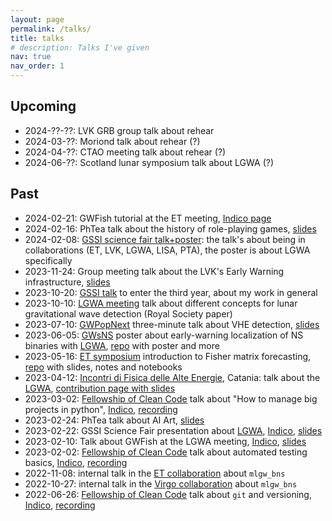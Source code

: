 ```yaml
---
layout: page
permalink: /talks/
title: talks
# description: Talks I've given
nav: true
nav_order: 1
---
```


## Upcoming


- 2024-??-??: LVK GRB group talk about rehear
- 2024-03-??: Moriond talk about rehear (?)
- 2024-04-??: CTAO meeting talk about rehear (?)
- 2024-06-??: Scotland lunar symposium talk about LGWA (?)

## Past

- 2024-02-21: GWFish tutorial at the ET meeting, [Indico page](https://agenda.infn.it/event/38405/contributions/218803/)
- 2024-02-16: PhTea talk about the history of role-playing games, [slides](https://docs.google.com/presentation/d/1jwfzek--7HnkB3n1y9xN3oxhlnsLwD6Rq50OpcVXXCs)
- 2024-02-08: [GSSI science fair talk+poster](https://indico.gssi.it/event/619/): the talk's about being in collaborations (ET, LVK, LGWA, LISA, PTA), the poster is about LGWA specifically
- 2023-11-24: Group meeting talk about the LVK's Early Warning infrastructure, [slides](https://docs.google.com/presentation/d/1vWrbgWEW-3bcuuYRe9Lm8llrqiLJJd5JKFdFmnpzHBw/edit#slide=id.p)
- 2023-10-20: [GSSI talk](https://indico.gssi.it/event/555/timetable/) to enter the third year, about my work in general
- 2023-10-10: [LGWA meeting](https://www.ct.ingv.it/lgwa2023) talk about different concepts for lunar gravitational wave detection (Royal Society paper)
- 2023-07-10: [GWPopNext](https://sites.google.com/unimib.it/gwpopnext/home?authuser=0) three-minute talk about VHE detection, [slides](https://docs.google.com/presentation/d/1dT45HZ33XZEi5t-IcsjYHdqBawxi8R5HN2AVndLpZKQ/edit?usp=sharing)
- 2023-06-05: [GWsNS](https://indico.in2p3.fr/event/28236/) poster about early-warning localization of NS binaries with [LGWA](/projects/LGWA), [repo](https://github.com/jacopok/lgwa-skyloc) with poster and more
- 2023-05-16: [ET symposium](https://indico.ego-gw.it/event/562) introduction to Fisher matrix forecasting, [repo](https://github.com/FrancescoIacovelli/XIII_ET_Symposium_Hackathon) with slides, notes and notebooks
- 2023-04-12: [Incontri di Fisica delle Alte Energie](https://agenda.infn.it/event/34702/), Catania: talk about the [LGWA](/projects/LGWA), [contribution page with slides](https://agenda.infn.it/event/34702/contributions/194982/)
- 2023-03-02: [Fellowship of Clean Code](/projects/FoCC) talk about "How to manage big projects in python", [Indico](https://indico.gssi.it/event/488/), [recording](https://www.youtube.com/watch?v=vBkQmXMGJfg)
- 2023-02-24: PhTea talk about AI Art, [slides](https://docs.google.com/presentation/d/1dNF6zvTgcjJKDcOS3pl-kzOCLO2iTJekr-DubRTjbMo/edit?usp=sharing)
- 2023-02-22: GSSI Science Fair presentation about [LGWA](/projects/LGWA), [Indico](https://indico.gssi.it/event/469/), [slides](https://indico.gssi.it/event/469/contributions/1645/attachments/785/1305/Jacopo_LGWA.pdf)
- 2023-02-10: Talk about GWFish at the LGWA meeting, [Indico](https://indico.gssi.it/event/450/), [slides](https://indico.gssi.it/event/450/contributions/1560/attachments/765/1256/gwfish-2023-02-10.pdf)
- 2023-02-02: [Fellowship of Clean Code](/projects/FoCC) talk about automated testing basics, [Indico](https://indico.gssi.it/event/452/), [recording](https://www.youtube.com/watch?v=JyfCxCylCZ0)
- 2022-11-08: internal talk in the [ET collaboration](/projects/ET) about `mlgw_bns`
- 2022-10-27: internal talk in the [Virgo collaboration](/projects/Virgo) about `mlgw_bns`
- 2022-06-26: [Fellowship of Clean Code](/projects/FoCC) talk about `git` and versioning, [Indico](https://indico.gssi.it/event/454/), [recording](https://www.youtube.com/watch?v=EYB9jgOvfH0)
